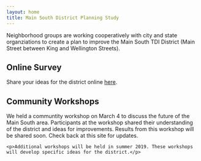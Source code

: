 ```yaml
---
layout: home
title: Main South District Planning Study
---
```


<section id="about">
	<p>Neighborhood groups are working cooperatively with city and state organziations to create a plan to improve the Main South TDI District (Main Street between King and Wellington Streets).</p>
</section>

<section id="survey">
	<h2>Online Survey</h2>
	<p>Share your ideas for the district online <a href="https://mainsouth.mysocialpinpoint.com/mainsouth-district-info/">here</a>.</p>
</section>

<section id="workshop">
	<h2>Community Workshops</h2>
	<p>We held a communtity workshop on March 4 to discuss the future of the Main South area. Participants at the workshop shared their understanding of the district and ideas for improvements. Results from this workshop will be shared soon. Check back at this site for updates.</p>

	<p>Additional workshops will be held in summer 2019. These workshops will develop specific ideas for the district.</p>

</section>